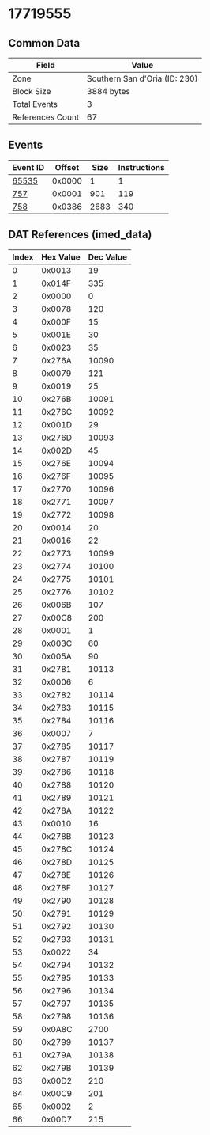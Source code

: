 # 17719555

## Common Data

| Field            | Value                         |
|------------------|-------------------------------|
| Zone             | Southern San d'Oria (ID: 230) |
| Block Size       | 3884 bytes                    |
| Total Events     | 3                             |
| References Count | 67                            |

## Events

| Event ID            | Offset   |   Size |   Instructions |
|---------------------|----------|--------|----------------|
| [65535](./65535.md) | 0x0000   |      1 |              1 |
| [757](./757.md)     | 0x0001   |    901 |            119 |
| [758](./758.md)     | 0x0386   |   2683 |            340 |

## DAT References (imed_data)

|   Index | Hex Value   |   Dec Value |
|---------|-------------|-------------|
|       0 | 0x0013      |          19 |
|       1 | 0x014F      |         335 |
|       2 | 0x0000      |           0 |
|       3 | 0x0078      |         120 |
|       4 | 0x000F      |          15 |
|       5 | 0x001E      |          30 |
|       6 | 0x0023      |          35 |
|       7 | 0x276A      |       10090 |
|       8 | 0x0079      |         121 |
|       9 | 0x0019      |          25 |
|      10 | 0x276B      |       10091 |
|      11 | 0x276C      |       10092 |
|      12 | 0x001D      |          29 |
|      13 | 0x276D      |       10093 |
|      14 | 0x002D      |          45 |
|      15 | 0x276E      |       10094 |
|      16 | 0x276F      |       10095 |
|      17 | 0x2770      |       10096 |
|      18 | 0x2771      |       10097 |
|      19 | 0x2772      |       10098 |
|      20 | 0x0014      |          20 |
|      21 | 0x0016      |          22 |
|      22 | 0x2773      |       10099 |
|      23 | 0x2774      |       10100 |
|      24 | 0x2775      |       10101 |
|      25 | 0x2776      |       10102 |
|      26 | 0x006B      |         107 |
|      27 | 0x00C8      |         200 |
|      28 | 0x0001      |           1 |
|      29 | 0x003C      |          60 |
|      30 | 0x005A      |          90 |
|      31 | 0x2781      |       10113 |
|      32 | 0x0006      |           6 |
|      33 | 0x2782      |       10114 |
|      34 | 0x2783      |       10115 |
|      35 | 0x2784      |       10116 |
|      36 | 0x0007      |           7 |
|      37 | 0x2785      |       10117 |
|      38 | 0x2787      |       10119 |
|      39 | 0x2786      |       10118 |
|      40 | 0x2788      |       10120 |
|      41 | 0x2789      |       10121 |
|      42 | 0x278A      |       10122 |
|      43 | 0x0010      |          16 |
|      44 | 0x278B      |       10123 |
|      45 | 0x278C      |       10124 |
|      46 | 0x278D      |       10125 |
|      47 | 0x278E      |       10126 |
|      48 | 0x278F      |       10127 |
|      49 | 0x2790      |       10128 |
|      50 | 0x2791      |       10129 |
|      51 | 0x2792      |       10130 |
|      52 | 0x2793      |       10131 |
|      53 | 0x0022      |          34 |
|      54 | 0x2794      |       10132 |
|      55 | 0x2795      |       10133 |
|      56 | 0x2796      |       10134 |
|      57 | 0x2797      |       10135 |
|      58 | 0x2798      |       10136 |
|      59 | 0x0A8C      |        2700 |
|      60 | 0x2799      |       10137 |
|      61 | 0x279A      |       10138 |
|      62 | 0x279B      |       10139 |
|      63 | 0x00D2      |         210 |
|      64 | 0x00C9      |         201 |
|      65 | 0x0002      |           2 |
|      66 | 0x00D7      |         215 |
